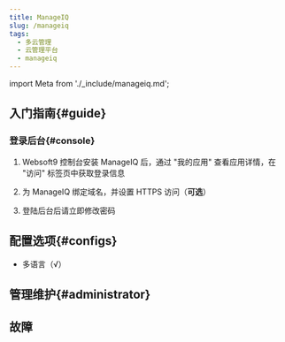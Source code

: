 ```yaml
---
title: ManageIQ
slug: /manageiq
tags:
  - 多云管理
  - 云管理平台
  - manageiq
---
```


import Meta from './_include/manageiq.md';

<Meta name="meta" />

## 入门指南{#guide}  

### 登录后台{#console}

1. Websoft9 控制台安装 ManageIQ 后，通过 "我的应用" 查看应用详情，在 "访问" 标签页中获取登录信息

2. 为 ManageIQ 绑定域名，并设置 HTTPS 访问（**可选**）

3. 登陆后台后请立即修改密码

## 配置选项{#configs}

- 多语言（√）

## 管理维护{#administrator}

## 故障